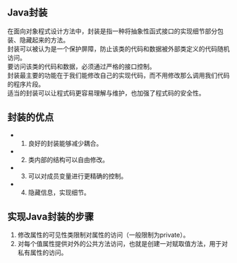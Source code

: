 ## Java封装

在面向对象程式设计方法中，封装是指一种将抽象性函式接口的实现细节部分包装、隐藏起来的方法。  
封装可以被认为是一个保护屏障，防止该类的代码和数据被外部类定义的代码随机访问。  
要访问该类的代码和数据，必须通过严格的接口控制。  
封装最主要的功能在于我们能修改自己的实现代码，而不用修改那么调用我们代码的程序片段。  
适当的封装可以让程式码更容易理解与维护，也加强了程式码的安全性。  

## 封装的优点
* 1. 良好的封装能够减少耦合。
* 2. 类内部的结构可以自由修改。
* 3. 可以对成员变量进行更精确的控制。
* 4. 隐藏信息，实现细节。

## 实现Java封装的步骤
1. 修改属性的可见性类限制对属性的访问（一般限制为private）。
2. 对每个值属性提供对外的公共方法访问，也就是创建一对赋取值方法，用于对私有属性的访问。